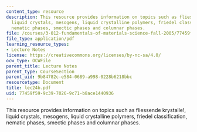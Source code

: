 ```yaml
---
content_type: resource
description: This resource provides information on topics such as fliessende krystalle!,
  liquid crystals, mesogens, liquid crystalline polymers, friedel classification,
  nematic phases, smectic phases and columnar phases.
file: /courses/3-012-fundamentals-of-materials-science-fall-2005/77459f599c3970269c71b8ace1440936_lec24b.pdf
file_type: application/pdf
learning_resource_types:
- Lecture Notes
license: https://creativecommons.org/licenses/by-nc-sa/4.0/
ocw_type: OCWFile
parent_title: Lecture Notes
parent_type: CourseSection
parent_uid: 9b84782c-e584-0689-a998-0228b6218bbc
resourcetype: Document
title: lec24b.pdf
uid: 77459f59-9c39-7026-9c71-b8ace1440936
---
```

This resource provides information on topics such as fliessende krystalle!, liquid crystals, mesogens, liquid crystalline polymers, friedel classification, nematic phases, smectic phases and columnar phases.